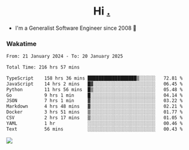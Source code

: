 <h1 align="center">Hi <a href="https://www.hackerrank.com/erasmosaraujo">.</a></h1>
 
- I'm a Generalist Software Engineer  since 2008 🚀
<!--  
<p align="left">
  <a href="https://github.com/erasmosoares/github-readme-stats">
    <img
      align="center"
      src="https://github-readme-stats.vercel.app/api/top-langs/?username=erasmosoares&theme=radical&layout=compact"
    />
  </a>
  <a href="https://github.com/erasmosoares/github-readme-stats">
    [![Harlok's WakaTime stats](https://github-readme-stats.vercel.app/api/wakatime?username=ffflabs)](https://github.com/anuraghazra/github-readme-stats)
  </a>
</p>

<!--
 ### Repo 
 
<p align="left">
 <a href="https://github.com/erasmosoares/github-readme-stats">
    <img
      align="center"
      height="165"
      src="https://github-readme-stats.vercel.app/api/pin?username=erasmosoares&repo=sample-node&title_color=fff&icon_color=f9f9f9&text_color=9f9f9f&bg_color=151515"
    />
  </a>
  <a href="https://github.com/erasmosoares/github-readme-stats">
    <img
      align="center"
      height="165"
      src="https://github-readme-stats.vercel.app/api/pin?username=erasmosoares&repo=sample-node&title_color=fff&icon_color=f9f9f9&text_color=9f9f9f&bg_color=151515"
    />
  </a>
</p>
-->

 ### Wakatime 

<!--START_SECTION:waka-->

```txt
From: 21 January 2024 - To: 20 January 2025

Total Time: 216 hrs 57 mins

TypeScript    158 hrs 36 mins ██████████████████▒░░░░░░   72.81 %
JavaScript    14 hrs 2 mins   █▓░░░░░░░░░░░░░░░░░░░░░░░   06.45 %
Python        11 hrs 56 mins  █▒░░░░░░░░░░░░░░░░░░░░░░░   05.48 %
Go            9 hrs 1 min     █░░░░░░░░░░░░░░░░░░░░░░░░   04.14 %
JSON          7 hrs 1 min     ▓░░░░░░░░░░░░░░░░░░░░░░░░   03.22 %
Markdown      4 hrs 48 mins   ▓░░░░░░░░░░░░░░░░░░░░░░░░   02.21 %
Docker        3 hrs 51 mins   ▒░░░░░░░░░░░░░░░░░░░░░░░░   01.77 %
CSV           2 hrs 17 mins   ▒░░░░░░░░░░░░░░░░░░░░░░░░   01.05 %
YAML          1 hr            ░░░░░░░░░░░░░░░░░░░░░░░░░   00.46 %
Text          56 mins         ░░░░░░░░░░░░░░░░░░░░░░░░░   00.43 %
```

<!--END_SECTION:waka-->

![](https://komarev.com/ghpvc/?username=erasmosoares&color=brightgreen)
